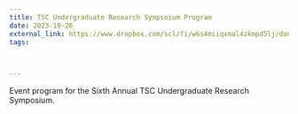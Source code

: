 ```yaml
---
title: TSC Undergraduate Research Sympsoium Program
date: 2023-10-26
external_link: https://www.dropbox.com/scl/fi/w6s4miiqxmal4zkmpd5lj/dan-beugnet-ur-symposium-program-2025.pdf?rlkey=pjh3436vpxfstmb8ygz3xsxlf&st=xe7b8us4&dl=0
tags:
  


---
```


Event program for the Sixth Annual TSC Undergraduate Research Symposium.

<!--more-->
